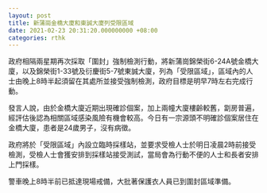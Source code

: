 ```yaml
---
layout: post
title: 新蒲崗金橋大廈和東誠大廈列受限區域
date: 2021-02-23 20:31:20.000000000 +08:00
categories: rthk
---
```


政府相隔兩星期再次採取「圍封」強制檢測行動，將新蒲崗錦榮街6-24A號金橋大廈，以及錦榮街1-33號及衍慶街5-7號東誠大廈，列為「受限區域」，區域內的人士由晚上8時半起須留在其處所並接受強制檢測，政府目標是明早7時左右完成行動。

發言人說，由於金橋大廈近期出現確診個案，加上兩幢大廈樓齡較舊，劏房普遍，經評估後認為相關區域感染風險有機會較高。今日有一宗源頭不明確診個案居住在金橋大廈，患者是24歲男子，沒有病徵。

政府將於「受限區域」內設立臨時採樣站，並要求受檢人士於明日凌晨2時前接受檢測，受檢人士會獲安排到採樣站接受測試，當局會為行動不便的人士和長者安排上門採樣。

警車晚上8時半前已抵達現場戒備，大批著保護衣人員已到圍封區域準備。
